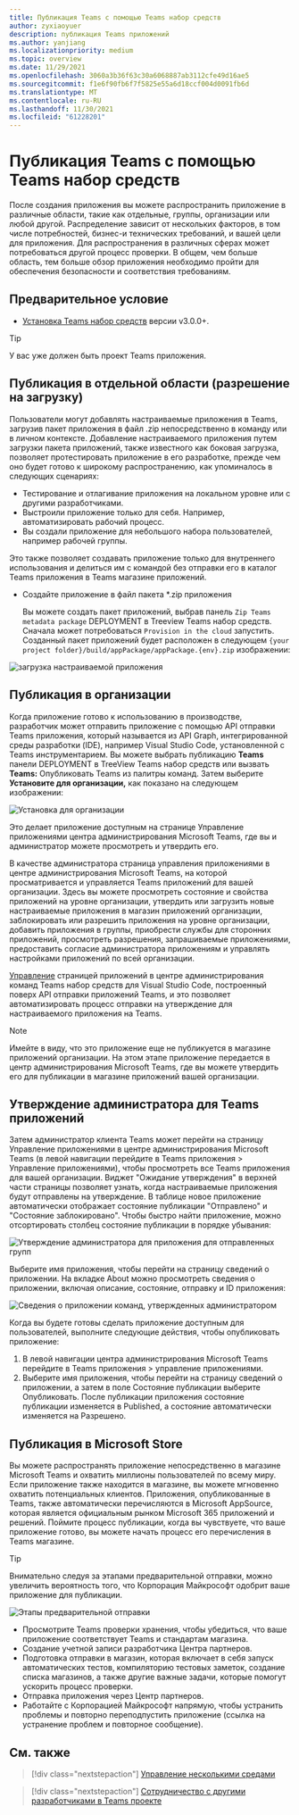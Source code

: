 ```yaml
---
title: Публикация Teams с помощью Teams набор средств
author: zyxiaoyuer
description: публикация Teams приложений
ms.author: yanjiang
ms.localizationpriority: medium
ms.topic: overview
ms.date: 11/29/2021
ms.openlocfilehash: 3060a3b36f63c30a6068887ab3112cfe49d16ae5
ms.sourcegitcommit: f1e6f90fb6f7f5825e55a6d18ccf004d0091fb6d
ms.translationtype: MT
ms.contentlocale: ru-RU
ms.lasthandoff: 11/30/2021
ms.locfileid: "61228201"
---
```

# <a name="publish-teams-apps-using-teams-toolkit"></a>Публикация Teams с помощью Teams набор средств

После создания приложения вы можете распространить приложение в различные области, такие как отдельные, группы, организации или любой другой. Распределение зависит от нескольких факторов, в том числе потребностей, бизнес-и технических требований, и вашей цели для приложения. Для распространения в различных сферах может потребоваться другой процесс проверки. В общем, чем больше область, тем больше обзор приложения необходимо пройти для обеспечения безопасности и соответствия требованиям.

## <a name="prerequisite"></a>Предварительное условие

* [Установка Teams набор средств](https://marketplace.visualstudio.com/items?itemName=TeamsDevApp.ms-teams-vscode-extension) версии v3.0.0+.

> [!TIP]
> У вас уже должен быть проект Teams приложения.

## <a name="publish-to-individual-scope-sideloading-permission"></a>Публикация в отдельной области (разрешение на загрузку)

Пользователи могут добавлять настраиваемые приложения в Teams, загрузив пакет приложения в файл .zip непосредственно в команду или в личном контексте. Добавление настраиваемого приложения путем загрузки пакета приложений, также известного как боковая загрузка, позволяет протестировать приложение в его разработке, прежде чем оно будет готово к широкому распространению, как упоминалось в следующих сценариях:

* Тестирование и отлагивание приложения на локальном уровне или с другими разработчиками.
* Выстроили приложение только для себя. Например, автоматизировать рабочий процесс.
* Вы создали приложение для небольшого набора пользователей, например рабочей группы.

Это также позволяет создавать приложение только для внутреннего использования и делиться им с командой без отправки его в каталог Teams приложения в Teams магазине приложений.

* Создайте приложение в файл пакета *.zip приложения

    Вы можете создать пакет приложений, выбрав панель `Zip Teams metadata package` DEPLOYMENT в Treeview Teams набор средств. Сначала может потребоваться `Provision in the cloud` запустить. Созданный пакет приложений будет расположен в следующем `{your project folder}/build/appPackage/appPackage.{env}.zip` изображении:

 ![загрузка настраиваемой приложения](./images/sideload-check.png)

## <a name="publish-to-your-organization"></a>Публикация в организации 

Когда приложение готово к использованию в производстве, разработчик может отправить приложение с помощью API отправки Teams приложения, который называется из API Graph, интегрированной среды разработки (IDE), например Visual Studio Code, установленной с Teams инструментарием. Вы можете выбрать публикацию **Teams** панели DEPLOYMENT в TreeView Teams набор средств или вызвать **Teams:** Опубликовать Teams из палитры команд. Затем выберите **Установите для организации,** как показано на следующем изображении:

![Установка для организации](./images/installforyourorganization.png)

Это делает приложение доступным на странице Управление приложениями центра администрирования Microsoft Teams, где вы и администратор можете просмотреть и утвердить его.

В качестве администратора страница управления [](https://admin.teams.microsoft.com/policies/manage-apps) приложениями в центре администрирования Microsoft Teams, на которой просматривается и управляется Teams приложений для вашей организации. Здесь вы можете просмотреть состояние и свойства приложений на уровне организации, утвердить или загрузить новые настраиваемые приложения в магазин приложений организации, заблокировать или разрешить приложения на уровне организации, добавить приложения в группы, приобрести службы для сторонних приложений, просмотреть разрешения, запрашиваемые приложениями, предоставить согласие администратора приложениям и управлять настройками приложений по всей организации.

[Управление](https://admin.teams.microsoft.com/policies/manage-apps) страницей приложений в центре администрирования команд Teams набор средств для Visual Studio Code, построенный поверх API отправки приложений Teams, и это позволяет автоматизировать процесс отправки на утверждение для настраиваемого приложения на Teams.

> [!NOTE]
> Имейте в виду, что это приложение еще не публикуется в магазине приложений организации. На этом этапе приложение передается в центр администрирования Microsoft Teams, где вы можете утвердить его для публикации в магазине приложений вашей организации.

## <a name="admin-approval-for-submitted-teams-apps"></a>Утверждение администратора для Teams приложений

Затем администратор клиента Teams может перейти на страницу Управление приложениями в центре администрирования Microsoft Teams (в левой навигации перейдите в Teams приложения > Управление приложениями), чтобы просмотреть все Teams приложения для вашей организации. Виджет "Ожидание утверждения" в верхней части страницы позволяет узнать, когда настраиваемые приложения будут отправлены на утверждение.
В таблице новое приложение автоматически отображает состояние публикации "Отправлено" и "Состояние заблокировано". Чтобы быстро найти приложение, можно отсортировать столбец состояние публикации в порядке убывания:

 ![Утверждение администратора для приложения для отправленных групп](./images/admin-approval-for-teams-app.png)

Выберите имя приложения, чтобы перейти на страницу сведений о приложении. На вкладке About можно просмотреть сведения о приложении, включая описание, состояние, отправку и ID приложения:

 ![Сведения о приложении команд, утвержденных администратором](./images/about-submitted-app.png)

Когда вы будете готовы сделать приложение доступным для пользователей, выполните следующие действия, чтобы опубликовать приложение:

1. В левой навигации центра администрирования Microsoft Teams перейдите в Teams приложения > управление приложениями.
2. Выберите имя приложения, чтобы перейти на страницу сведений о приложении, а затем в поле Состояние публикации выберите Опубликовать.
После публикации приложения состояние публикации изменяется в Published, а состояние автоматически изменяется на Разрешено.

## <a name="publish-to-microsoft-store"></a>Публикация в Microsoft Store

Вы можете распространять приложение непосредственно в магазине Microsoft Teams и охватить миллионы пользователей по всему миру. Если приложение также находится в магазине, вы можете мгновенно охватить потенциальных клиентов.
Приложения, опубликованные в Teams, также автоматически перечисляются в Microsoft AppSource, которая является официальным рынком Microsoft 365 приложений и решений.
Поймите процесс публикации, когда вы чувствуете, что ваше приложение готово, вы можете начать процесс его перечисления в Teams магазине.

>[!Tip]
> Внимательно следуя за этапами предварительной отправки, можно увеличить вероятность того, что Корпорация Майкрософт одобрит ваше приложение для публикации.

![Этапы предварительной отправки](./images/pre-submission-steps.png)

* Просмотрите Teams проверки хранения, чтобы убедиться, что ваше приложение соответствует Teams и стандартам магазина.
* Создание учетной записи разработчика Центра партнеров.
* Подготовка отправки в магазин, которая включает в себя запуск автоматических тестов, компиляторию тестовых заметок, создание списка магазинов, а также другие важные задачи, которые помогут ускорить процесс проверки.
* Отправка приложения через Центр партнеров.
* Работайте с Корпорацией Майкрософт напрямую, чтобы устранить проблемы и повторно переподпустить приложение (ссылка на устранение проблем и повторное сообщение).

## <a name="see-also"></a>См. также

> [!div class="nextstepaction"]
> [Управление несколькими средами](TeamsFx-multi-env.md)

> [!div class="nextstepaction"]
> [Сотрудничество с другими разработчиками в Teams проекте](TeamsFx-collaboration.md)